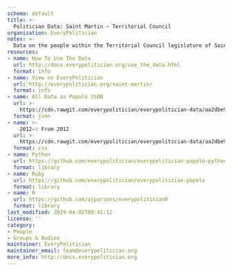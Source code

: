 ```yaml
---
schema: default
title: >-
  Politician Data: Saint Martin — Territorial Council
organization: EveryPolitician
notes: >-
  Data on the people within the Territorial Council legislature of Saint Martin.
resources:
- name: How To Use The Data
  url: http://docs.everypolitician.org/use_the_data.html
  format: info
- name: View on EveryPolitician
  url: http://everypolitician.org/saint-martin/
  format: info
- name: All Data as Popolo JSON
  url: >-
    https://cdn.rawgit.com/everypolitician/everypolitician-data/aa2dbe9e89a5a5f2e878f0eb17cb93e863ab9844/data/Saint_Martin/Council/ep-popolo-v1.0.json
  format: json
- name: >-
    2012–: From 2012
  url: >-
    https://cdn.rawgit.com/everypolitician/everypolitician-data/aa2dbe9e89a5a5f2e878f0eb17cb93e863ab9844/data/Saint_Martin/Council/term-2012.csv
  format: csv
- name: Python
  url: https://github.com/everypolitician/everypolitician-popolo-python
  format: library
- name: Ruby
  url: https://github.com/everypolitician/everypolitician-popolo
  format: library
- name: R
  url: https://github.com/ajparsons/everypoliticianR
  format: library
last_modified: 2019-04-02T09:41:12
license: ''
category:
- People
- Groups & Bodies
maintainer: EveryPolitician
maintainer_email: team@everypolitician.org
more_info: http://docs.everypolitician.org
---
```

